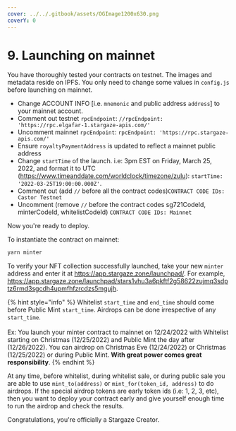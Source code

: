 ```yaml
---
cover: ../../.gitbook/assets/OGImage1200x630.png
coverY: 0
---
```


# 9. Launching on mainnet

You have thoroughly tested your contracts on testnet. The images and metadata reside on IPFS. You only need to change some values in `config.js` before launching on mainnet.&#x20;

* Change ACCOUNT INFO [i.e. `mnemonic` and public address `address`] to your mainnet account.
* Comment out testnet `rpcEndpoint`: `//rpcEndpoint: 'https://rpc.elgafar-1.stargaze-apis.com/'`
* Uncomment mainnet `rpcEndpoint`: `rpcEndpoint: 'https://rpc.stargaze-apis.com/'`
* Ensure `royaltyPaymentAddress` is updated to reflect a mainnet public address
* Change `startTime` of the launch. i.e: 3pm EST on Friday, March 25, 2022, and format it to UTC (https://www.timeanddate.com/worldclock/timezone/zulu): `startTime: '2022-03-25T19:00:00.000Z'`.
* Comment out (add `//` before all the contract codes)`CONTRACT CODE IDs: Castor Testnet`&#x20;
* Uncomment (remove `//` before the contract codes sg721CodeId, minterCodeId, whitelistCodeId) `CONTRACT CODE IDs: Mainnet`&#x20;

Now you're ready to deploy.

To instantiate the contract on mainnet:
```bash
yarn minter
```
To verify your NFT collection successfully launched, take your new `minter` address and enter it at https://app.stargaze.zone/launchpad/. For example, https://app.stargaze.zone/launchpad/stars1vhu3a6pkftf2g58622zujmq3sdptz6rmd3sgcdh4upmfhfzrcdzs5mgujh. &#x20;

{% hint style="info" %}
Whitelist `start_time` and `end_time` should come before Public Mint `start_time`. Airdrops can be done irrespective of any `start_time`.\
\
Ex: You launch your minter contract to mainnet on 12/24/2022 with Whitelist starting on Christmas (12/25/2022) and Public Mint the day after (12/26/2022). You can airdrop on Christmas Eve (12/24/2022) or Christmas (12/25/2022) or during Public Mint. **With great power comes great responsibility**.
{% endhint %}

At any time, before whitelist, during whitelist sale, or during public sale you are able to use `mint_to(address)` or `mint_for(token_id, address)` to do airdrops. If the special airdrop tokens are  early token ids (i.e: 1, 2, 3, etc), then you want to deploy your contract early and give yourself enough time to run the airdrop and check the results.

Congratulations, you're officially a Stargaze Creator.
